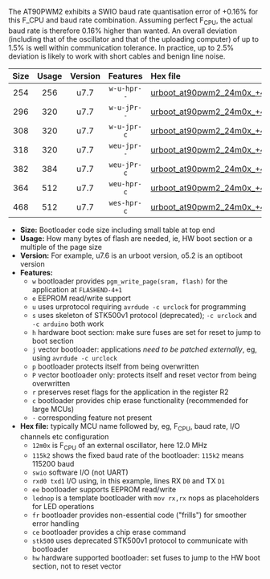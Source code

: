 The AT90PWM2 exhibits a SWIO baud rate quantisation error of +0.16% for this F_CPU and baud rate combination. Assuming perfect F<sub>CPU</sub>, the actual baud rate is therefore 0.16% higher than wanted. An overall deviation (including that of the oscillator and that of the uploading computer) of up to 1.5% is well within communication tolerance. In practice, up to 2.5% deviation is likely to work with short cables and benign line noise.

|Size|Usage|Version|Features|Hex file|
|:-:|:-:|:-:|:-:|:--|
|254|256|u7.7|`w-u-hpr--`|[urboot_at90pwm2_24m0x_+460k8_swio_rxd4_txd3_hw.hex](https://raw.githubusercontent.com/stefanrueger/urboot.hex/main/mcus/at90pwm2/external_oscillator/fcpu_24m0x/br_+460k8/urboot_at90pwm2_24m0x_+460k8_swio_rxd4_txd3_hw.hex)|
|296|320|u7.7|`w-u-jPr--`|[urboot_at90pwm2_24m0x_+460k8_swio_rxd4_txd3_lednop_fr.hex](https://raw.githubusercontent.com/stefanrueger/urboot.hex/main/mcus/at90pwm2/external_oscillator/fcpu_24m0x/br_+460k8/urboot_at90pwm2_24m0x_+460k8_swio_rxd4_txd3_lednop_fr.hex)|
|308|320|u7.7|`w-u-jpr-c`|[urboot_at90pwm2_24m0x_+460k8_swio_rxd4_txd3_lednop_fr_ce.hex](https://raw.githubusercontent.com/stefanrueger/urboot.hex/main/mcus/at90pwm2/external_oscillator/fcpu_24m0x/br_+460k8/urboot_at90pwm2_24m0x_+460k8_swio_rxd4_txd3_lednop_fr_ce.hex)|
|318|320|u7.7|`weu-jpr--`|[urboot_at90pwm2_24m0x_+460k8_swio_rxd4_txd3_ee.hex](https://raw.githubusercontent.com/stefanrueger/urboot.hex/main/mcus/at90pwm2/external_oscillator/fcpu_24m0x/br_+460k8/urboot_at90pwm2_24m0x_+460k8_swio_rxd4_txd3_ee.hex)|
|382|384|u7.7|`weu-jPr-c`|[urboot_at90pwm2_24m0x_+460k8_swio_rxd4_txd3_ee_lednop_fr_ce.hex](https://raw.githubusercontent.com/stefanrueger/urboot.hex/main/mcus/at90pwm2/external_oscillator/fcpu_24m0x/br_+460k8/urboot_at90pwm2_24m0x_+460k8_swio_rxd4_txd3_ee_lednop_fr_ce.hex)|
|364|512|u7.7|`weu-hpr-c`|[urboot_at90pwm2_24m0x_+460k8_swio_rxd4_txd3_ee_lednop_fr_ce_hw.hex](https://raw.githubusercontent.com/stefanrueger/urboot.hex/main/mcus/at90pwm2/external_oscillator/fcpu_24m0x/br_+460k8/urboot_at90pwm2_24m0x_+460k8_swio_rxd4_txd3_ee_lednop_fr_ce_hw.hex)|
|468|512|u7.7|`wes-hpr-c`|[urboot_at90pwm2_24m0x_+460k8_swio_rxd4_txd3_ee_lednop_fr_ce_stk500_hw.hex](https://raw.githubusercontent.com/stefanrueger/urboot.hex/main/mcus/at90pwm2/external_oscillator/fcpu_24m0x/br_+460k8/urboot_at90pwm2_24m0x_+460k8_swio_rxd4_txd3_ee_lednop_fr_ce_stk500_hw.hex)|

- **Size:** Bootloader code size including small table at top end
- **Usage:** How many bytes of flash are needed, ie, HW boot section or a multiple of the page size
- **Version:** For example, u7.6 is an urboot version, o5.2 is an optiboot version
- **Features:**
  + `w` bootloader provides `pgm_write_page(sram, flash)` for the application at `FLASHEND-4+1`
  + `e` EEPROM read/write support
  + `u` uses urprotocol requiring `avrdude -c urclock` for programming
  + `s` uses skeleton of STK500v1 protocol (deprecated); `-c urclock` and `-c arduino` both work
  + `h` hardware boot section: make sure fuses are set for reset to jump to boot section
  + `j` vector bootloader: applications *need to be patched externally*, eg, using `avrdude -c urclock`
  + `p` bootloader protects itself from being overwritten
  + `P` vector bootloader only: protects itself and reset vector from being overwritten
  + `r` preserves reset flags for the application in the register R2
  + `c` bootloader provides chip erase functionality (recommended for large MCUs)
  + `-` corresponding feature not present
- **Hex file:** typically MCU name followed by, eg, F<sub>CPU</sub>, baud rate, I/O channels etc configuration
  + `12m0x` is F<sub>CPU</sub> of an external oscillator, here 12.0 MHz
  + `115k2` shows the fixed baud rate of the bootloader: `115k2` means 115200 baud
  + `swio` software I/O (not UART)
  + `rxd0 txd1` I/O using, in this example, lines RX `D0` and TX `D1`
  + `ee` bootloader supports EEPROM read/write
  + `lednop` is a template bootloader with `mov rx,rx` nops as placeholders for LED operations
  + `fr` bootloader provides non-essential code ("frills") for smoother error handling
  + `ce` bootloader provides a chip erase command
  + `stk500` uses deprecated STK500v1 protocol to communicate with bootloader
  + `hw` hardware supported bootloader: set fuses to jump to the HW boot section, not to reset vector
